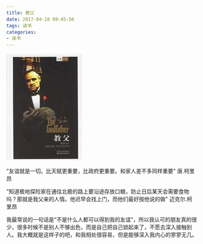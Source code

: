 ```yaml
---
title: 教父
date: 2017-04-10 09:45:56
tags: 读书
categories:
- 读书
---
```


![](教父/s3303695.jpg)

"友谊就是一切。比天赋更重要，比政府更重要。和家人差不多同样重要" 唐.柯里昂

"知道极地探险家在通往北极的路上要沿途存放口粮，防止日后某天会需要食物吗？那就是我父亲的人情。他迟早会找上门，而他们最好按他说的做" 迈克尔.柯里昂

我最常说的一句话是"不是什么人都可以得到我的友谊"，所以我认可的朋友真的很少，很多时候不是别人不够出色，而是自己把自己锁起来了，不愿去深入接触别人。我大概就是这样子的吧，和我相处很容易，但是能够深入我内心的寥寥无几。